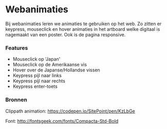 # Webanimaties

Bij webanimaties leren we animaties te gebruiken op het web. Zo zitten er keypress, mouseclick en hover animaties in het artboard welke digitaal is nagemaakt van een poster. Ook is de pagina responsive. 


### Features

- Mouseclick op 'Japan'
- Mouseclick op de Amerikaanse vis
- Hover over de Japanse/Hollandse vissen
- Keypress pijl naar links
- Keypress pijl naar rechts
- Keypress enter-toets



### Bronnen

Clippath animation: https://codepen.io/SitePoint/pen/KzLbGe

Font: http://fontsgeek.com/fonts/Compacta-Std-Bold
